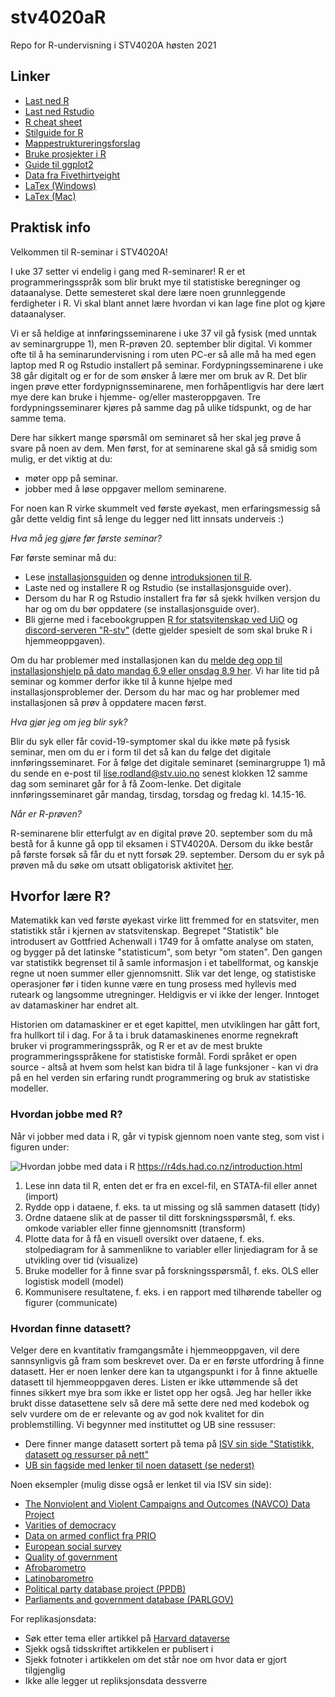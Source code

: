 # stv4020aR
Repo for R-undervisning i STV4020A høsten 2021

## **Linker**
- [Last ned R](http://cran.uib.no/)
- [Last ned Rstudio](https://www.rstudio.com/products/rstudio/download/#download)
- [R cheat sheet](https://s3.amazonaws.com/quandl-static-content/Documents/Quandl+-+R+Cheat+Sheet.pdf)
- [Stilguide for R](https://google.github.io/styleguide/Rguide.xml)
- [Mappestruktureringsforslag](https://nicercode.github.io/blog/2013-04-05-projects/)
- [Bruke prosjekter i R](https://support.rstudio.com/hc/en-us/articles/200526207-Using-Projects)
- [Guide til ggplot2](http://docs.ggplot2.org/current/)
- [Data fra Fivethirtyeight](https://github.com/fivethirtyeight/data)
- [LaTex (Windows)](https://www.latex-tutorial.com/installation/)
- [LaTex (Mac)](https://www.tug.org/mactex/)


## **Praktisk info**

Velkommen til R-seminar i STV4020A!

I uke 37 setter vi endelig i gang med R-seminarer! R er et programmeringsspråk som blir brukt mye til statistiske beregninger og dataanalyse. Dette semesteret skal dere lære noen grunnleggende ferdigheter i R. Vi skal blant annet lære hvordan vi kan lage fine plot og kjøre dataanalyser.  

Vi er så heldige at innføringsseminarene i uke 37 vil gå fysisk (med unntak av seminargruppe 1), men R-prøven 20. september blir digital. Vi kommer ofte til å ha seminarundervisning i rom uten PC-er så alle må ha med egen laptop med R og Rstudio installert på seminar. Fordypningsseminarene i uke 38 går digitalt og er for de som ønsker å lære mer om bruk av R. Det blir ingen prøve etter fordypnignsseminarene, men forhåpentligvis har dere lært mye dere kan bruke i hjemme- og/eller masteroppgaven. Tre fordypningsseminarer kjøres på samme dag på ulike tidspunkt, og de har samme tema.

Dere har sikkert mange spørsmål om seminaret så her skal jeg prøve å svare på noen av dem. Men først, for at seminarene skal gå så smidig som mulig, er det viktig at du:

- møter opp på seminar.
- jobber med å løse oppgaver mellom seminarene.

For noen kan R virke skummelt ved første øyekast, men erfaringsmessig så går dette veldig fint så lenge du legger ned litt innsats underveis :)

*Hva må jeg gjøre før første seminar?*

Før første seminar må du:

- Lese [installasjonsguiden](https://github.com/martigso/stv4020aR21/blob/main/Installasjonsguide.md) og denne [introduksjonen til R](https://github.com/liserodland/stv4020aR/blob/master/H20-seminarer/Innf%C3%B8ringsseminarer/docs/installasjonsguide_R.md).
- Laste ned og installere R og Rstudio (se installasjonsguide over).
- Dersom du har R og Rstudio installert fra før så sjekk hvilken versjon du har og om du bør oppdatere (se installasjonsguide over). 
- Bli gjerne med i facebookgruppen [R for statsvitenskap ved UiO](https://www.facebook.com/groups/427792970608618) og [discord-serveren "R-stv"](https://discord.gg/CAP9TbdWFa) (dette gjelder spesielt de som skal bruke R i hjemmeoppgaven).

Om du har problemer med installasjonen kan du [melde deg opp til installasjonshjelp på dato mandag 6.9 eller onsdag 8.9 her](https://nettskjema.no/a/212858#/page/1). Vi har lite tid på seminar og kommer derfor ikke til å kunne hjelpe med installasjonsproblemer der. Dersom du har mac og har problemer med installasjonen så prøv å oppdatere macen først.

*Hva gjør jeg om jeg blir syk?*

Blir du syk eller får covid-19-symptomer skal du ikke møte på fysisk seminar, men om du er i form til det så kan du følge det digitale innføringsseminaret. For å følge det digitale seminaret (seminargruppe 1) må du sende en e-post til lise.rodland@stv.uio.no senest klokken 12 samme dag som seminaret går for å få Zoom-lenke. Det digitale innføringsseminaret går mandag, tirsdag, torsdag og fredag kl. 14.15-16.  

*Når er R-prøven?*

R-seminarene blir etterfulgt av en digital prøve 20. september som du må bestå for å kunne gå opp til eksamen i STV4020A. Dersom du ikke består på første forsøk så får du et nytt forsøk 29. september. Dersom du er syk på prøven må du søke om utsatt obligatorisk aktivitet [her](https://www.uio.no/studier/eksamen/obligatoriske-aktiviteter/sv-fraver-fra-obligatorisk-aktivitet.html). 


## **Hvorfor lære R?**

Matematikk kan ved første øyekast virke litt fremmed for en statsviter, men statistikk står i kjernen av statsvitenskap. Begrepet "Statistik" ble introdusert av Gottfried Achenwall i 1749 for å omfatte analyse om staten, og bygger på det latinske "statisticum", som betyr "om staten". Den gangen var statistikk begrenset til å samle informasjon i et tabellformat, og kanskje regne ut noen summer eller gjennomsnitt. Slik var det lenge, og statistiske operasjoner før i tiden kunne være en tung prosess med hyllevis med ruteark og langsomme utregninger. Heldigvis er vi ikke der lenger. Inntoget av datamaskiner har endret alt.

Historien om datamaskiner er et eget kapittel, men utviklingen har gått fort, fra hullkort til i dag. For å ta i bruk datamaskinenes enorme regnekraft bruker vi programmeringsspråk, og R er et av de mest brukte programmeringsspråkene for statistiske formål. Fordi språket er open source - altså at hvem som helst kan bidra til å lage funksjoner - kan vi dra på en hel verden sin erfaring rundt programmering og bruk av statistiske modeller.


### **Hvordan jobbe med R?**

Når vi jobber med data i R, går vi typisk gjennom noen vante steg, som vist i figuren under:

![Hvordan jobbe med data i R](https://d33wubrfki0l68.cloudfront.net/571b056757d68e6df81a3e3853f54d3c76ad6efc/32d37/diagrams/data-science.png)
https://r4ds.had.co.nz/introduction.html 

  1. Lese inn data til R, enten det er fra en excel-fil, en STATA-fil eller annet (import)
  2. Rydde opp i dataene, f. eks. ta ut missing og slå sammen datasett (tidy)
  3. Ordne dataene slik at de passer til ditt forskningsspørsmål, f. eks. omkode variabler eller finne gjennomsnitt (transform)
  4. Plotte data for å få en visuell oversikt over dataene, f. eks. stolpediagram for å sammenlikne to variabler eller linjediagram for å se utvikling over tid (visualize)
  5. Bruke modeller for å finne svar på forskningsspørsmål, f. eks. OLS eller logistisk modell (model)
  6. Kommunisere resultatene, f. eks. i en rapport med tilhørende tabeller og figurer (communicate)


### **Hvordan finne datasett?**

Velger dere en kvantitativ framgangsmåte i hjemmeoppgaven, vil dere sannsynligvis gå fram som beskrevet over. Da er en første utfordring å finne datasett. Her er noen lenker dere kan ta utgangspunkt i for å finne aktuelle datasett til hjemmeoppgaven deres. Listen er ikke uttømmende så det finnes sikkert mye bra som ikke er listet opp her også. Jeg har heller ikke brukt disse datasettene selv så dere må sette dere ned med kodebok og selv vurdere om de er relevante og av god nok kvalitet for din problemstilling. Vi begynner med instituttet og UB sine ressuser: 

- Dere finner mange datasett sortert på tema på [ISV sin side "Statistikk, datasett og ressurser på nett"](https://www.sv.uio.no/isv/tjenester/kunnskap/datasett/)
- [UB sin fagside med lenker til noen datasett (se nederst)](https://www.ub.uio.no/fag/samfunn-politikk/statsvit/)

Noen eksempler (mulig disse også er lenket til via ISV sin side): 

- [The Nonviolent and Violent Campaigns and Outcomes (NAVCO) Data Project](https://www.du.edu/korbel/sie/research/chenow_navco_data.html)
- [Varities of democracy](https://www.v-dem.net/en/)
- [Data on armed conflict fra PRIO](https://www.prio.org/Data/Armed-Conflict/)
- [European social survey](https://www.europeansocialsurvey.org/) 
- [Quality of government](https://www.gu.se/en/quality-government/qog-data) 
- [Afrobarometro](https://www.afrobarometer.org/)
- [Latinobarometro](https://www.latinobarometro.org/lat.jsp)
- [Political party database project (PPDB)](https://www.politicalpartydb.org/)
- [Parliaments and government database (PARLGOV)](http://www.parlgov.org/)

For replikasjonsdata: 

- Søk etter tema eller artikkel på [Harvard dataverse](https://dataverse.harvard.edu/)
- Sjekk også tidsskriftet artikkelen er publisert i
- Sjekk fotnoter i artikkelen om det står noe om hvor data er gjort tilgjenglig
- Ikke alle legger ut repliksjonsdata dessverre 



